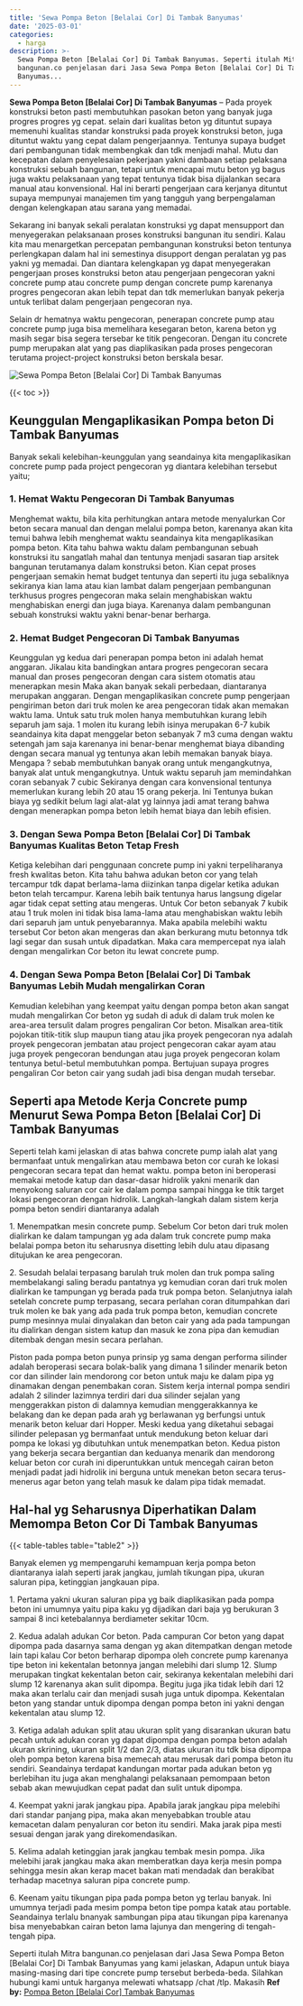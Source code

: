 ```yaml
---
title: 'Sewa Pompa Beton [Belalai Cor] Di Tambak Banyumas'
date: '2025-03-01'
categories:
  - harga
description: >-
  Sewa Pompa Beton [Belalai Cor] Di Tambak Banyumas. Seperti itulah Mitra
  bangunan.co penjelasan dari Jasa Sewa Pompa Beton [Belalai Cor] Di Tambak
  Banyumas...
---
```


**Sewa Pompa Beton \[Belalai Cor\] Di Tambak Banyumas** – Pada proyek konstruksi beton pasti membutuhkan pasokan beton yang banyak juga progres progres yg cepat. selain dari kualitas beton yg dituntut supaya memenuhi kualitas standar konstruksi pada proyek konstruksi beton, juga dituntut waktu yang cepat dalam pengerjaannya. Tentunya supaya budget dari pembangunan tidak membengkak dan tdk menjadi mahal. Mutu dan kecepatan dalam penyelesaian pekerjaan yakni dambaan setiap pelaksana konstruksi sebuah bangunan, tetapi untuk mencapai mutu beton yg bagus juga waktu pelaksanaan yang tepat tentunya tidak bisa dijalankan secara manual atau konvensional. Hal ini berarti pengerjaan cara kerjanya dituntut supaya mempunyai manajemen tim yang tangguh yang berpengalaman dengan kelengkapan atau sarana yang memadai.

Sekarang ini banyak sekali peralatan konstruksi yg dapat mensupport dan menyegerakan pelaksanaan proses konstruksi bangunan itu sendiri. Kalau kita mau menargetkan percepatan pembangunan konstruksi beton tentunya perlengkapan dalam hal ini semestinya disupport dengan peralatan yg pas yakni yg memadai. Dan diantara kelengkapan yg dapat menyegerakan pengerjaan proses konstruksi beton atau pengerjaan pengecoran yakni concrete pump atau concrete pump dengan concrete pump karenanya progres pengecoran akan lebih tepat dan tdk memerlukan banyak pekerja untuk terlibat dalam pengerjaan pengecoran nya.

Selain dr hematnya waktu pengecoran, penerapan concrete pump atau concrete pump juga bisa memelihara kesegaran beton, karena beton yg masih segar bisa segera tersebar ke titik pengecoran. Dengan itu concrete pump merupakan alat yang pas diaplikasikan pada proses pengecoran terutama project-project konstruksi beton berskala besar.

![Sewa Pompa Beton [Belalai Cor] Di Tambak Banyumas](/images/sewa-concrete-pump-34.png)

{{< toc >}}

## Keunggulan Mengaplikasikan Pompa beton Di Tambak Banyumas

Banyak sekali kelebihan-keunggulan yang seandainya kita mengaplikasikan concrete pump pada project pengecoran yg diantara kelebihan tersebut yaitu;

### 1\. Hemat Waktu Pengecoran Di Tambak Banyumas

Menghemat waktu, bila kita perhitungkan antara metode menyalurkan Cor beton secara manual dan dengan melalui pompa beton, karenanya akan kita temui bahwa lebih menghemat waktu seandainya kita mengaplikasikan pompa beton. Kita tahu bahwa waktu dalam pembangunan sebuah konstruksi itu sangatlah mahal dan tentunya menjadi sasaran tiap arsitek bangunan terutamanya dalam konstruksi beton. Kian cepat proses pengerjaan semakin hemat budget tentunya dan seperti itu juga sebaliknya sekiranya kian lama atau kian lambat dalam pengerjaan pembangunan terkhusus progres pengecoran maka selain menghabiskan waktu menghabiskan energi dan juga biaya. Karenanya dalam pembangunan sebuah konstruksi waktu yakni benar-benar berharga.

### 2\. Hemat Budget Pengecoran Di Tambak Banyumas

Keunggulan yg kedua dari penerapan pompa beton ini adalah hemat anggaran. Jikalau kita bandingkan antara progres pengecoran secara manual dan proses pengecoran dengan cara sistem otomatis atau menerapkan mesin Maka akan banyak sekali perbedaan, diantaranya merupakan anggaran. Dengan mengaplikasikan concrete pump pengerjaan pengiriman beton dari truk molen ke area pengecoran tidak akan memakan waktu lama. Untuk satu truk molen hanya membutuhkan kurang lebih separuh jam saja. 1 molen itu kurang lebih isinya merupakan 6-7 kubik seandainya kita dapat menggelar beton sebanyak 7 m3 cuma dengan waktu setengah jam saja karenanya ini benar-benar menghemat biaya dibanding dengan secara manual yg tentunya akan lebih memakan banyak biaya. Mengapa ? sebab membutuhkan banyak orang untuk mengangkutnya, banyak alat untuk mengangkutnya. Untuk waktu separuh jam memindahkan coran sebanyak 7 cubic Sekiranya dengan cara konvensional tentunya memerlukan kurang lebih 20 atau 15 orang pekerja. Ini Tentunya bukan biaya yg sedikit belum lagi alat-alat yg lainnya jadi amat terang bahwa dengan menerapkan pompa beton lebih hemat biaya dan lebih efisien.

### 3\. Dengan Sewa Pompa Beton \[Belalai Cor\] Di Tambak Banyumas Kualitas Beton Tetap Fresh

Ketiga kelebihan dari penggunaan concrete pump ini yakni terpeliharanya fresh kwalitas beton. Kita tahu bahwa adukan beton cor yang telah tercampur tdk dapat berlama-lama diizinkan tanpa digelar ketika adukan beton telah tercampur. Karena lebih baik tentunya harus langsung digelar agar tidak cepat setting atau mengeras. Untuk Cor beton sebanyak 7 kubik atau 1 truk molen ini tidak bisa lama-lama atau menghabiskan waktu lebih dari separuh jam untuk penyebarannya. Maka apabila melebihi waktu tersebut Cor beton akan mengeras dan akan berkurang mutu betonnya tdk lagi segar dan susah untuk dipadatkan. Maka cara mempercepat nya ialah dengan mengalirkan Cor beton itu lewat concrete pump.

### 4\. Dengan Sewa Pompa Beton \[Belalai Cor\] Di Tambak Banyumas Lebih Mudah mengalirkan Coran

Kemudian kelebihan yang keempat yaitu dengan pompa beton akan sangat mudah mengalirkan Cor beton yg sudah di aduk di dalam truk molen ke area-area tersulit dalam progres pengaliran Cor beton. Misalkan area-titik pojokan titik-titik slup maupun tiang atau jika proyek pengecoran nya adalah proyek pengecoran jembatan atau project pengecoran cakar ayam atau juga proyek pengecoran bendungan atau juga proyek pengecoran kolam tentunya betul-betul membutuhkan pompa. Bertujuan supaya progres pengaliran Cor beton cair yang sudah jadi bisa dengan mudah tersebar.

## Seperti apa Metode Kerja Concrete pump Menurut Sewa Pompa Beton \[Belalai Cor\] Di Tambak Banyumas

Seperti telah kami jelaskan di atas bahwa concrete pump ialah alat yang bermanfaat untuk mengalirkan atau membawa beton cor curah ke lokasi pengecoran secara tepat dan hemat waktu. pompa beton ini beroperasi memakai metode katup dan dasar-dasar hidrolik yakni menarik dan menyokong saluran cor cair ke dalam pompa sampai hingga ke titik target lokasi pengecoran dengan hidrolik. Langkah-langkah dalam sistem kerja pompa beton sendiri diantaranya adalah

1\. Menempatkan mesin concrete pump. Sebelum Cor beton dari truk molen dialirkan ke dalam tampungan yg ada dalam truk concrete pump maka belalai pompa beton itu seharusnya disetting lebih dulu atau dipasang ditujukan ke area pengecoran.

2\. Sesudah belalai terpasang barulah truk molen dan truk pompa saling membelakangi saling beradu pantatnya yg kemudian coran dari truk molen dialirkan ke tampungan yg berada pada truk pompa beton. Selanjutnya ialah setelah concrete pump terpasang, secara perlahan coran ditumpahkan dari truk molen ke bak yang ada pada truk pompa beton, kemudian concrete pump mesinnya mulai dinyalakan dan beton cair yang ada pada tampungan itu dialirkan dengan sistem katup dan masuk ke zona pipa dan kemudian ditembak dengan mesin secara perlahan.

Piston pada pompa beton punya prinsip yg sama dengan performa silinder adalah beroperasi secara bolak-balik yang dimana 1 silinder menarik beton cor dan silinder lain mendorong cor beton untuk maju ke dalam pipa yg dinamakan dengan penembakan coran. Sistem kerja internal pompa sendiri adalah 2 silinder lazimnya terdiri dari dua silinder sejalan yang menggerakkan piston di dalamnya kemudian menggerakkannya ke belakang dan ke depan pada arah yg berlawanan yg berfungsi untuk menarik beton keluar dari Hopper. Meski kedua yang diketahui sebagai silinder pelepasan yg bermanfaat untuk mendukung beton keluar dari pompa ke lokasi yg dibutuhkan untuk menempatkan beton. Kedua piston yang bekerja secara bergantian dan keduanya menarik dan mendorong keluar beton cor curah ini diperuntukkan untuk mencegah cairan beton menjadi padat jadi hidrolik ini berguna untuk menekan beton secara terus-menerus agar beton yang telah masuk ke dalam pipa tidak memadat.

## Hal-hal yg Seharusnya Diperhatikan Dalam Memompa Beton Cor Di Tambak Banyumas

{{< table-tables table="table2" >}}

Banyak elemen yg mempengaruhi kemampuan kerja pompa beton diantaranya ialah seperti jarak jangkau, jumlah tikungan pipa, ukuran saluran pipa, ketinggian jangkauan pipa.

1\. Pertama yakni ukuran saluran pipa yg baik diaplikasikan pada pompa beton ini umumnya yaitu pipa kaku yg dijadikan dari baja yg berukuran 3 sampai 8 inci ketebalannya berdiameter sekitar 10cm.

2\. Kedua adalah adukan Cor beton. Pada campuran Cor beton yang dapat dipompa pada dasarnya sama dengan yg akan ditempatkan dengan metode lain tapi kalau Cor beton berharap dipompa oleh concrete pump karenanya tipe beton ini kekentalan betonnya jangan melebihi dari slump 12. Slump merupakan tingkat kekentalan beton cair, sekiranya kekentalan melebihi dari slump 12 karenanya akan sulit dipompa. Begitu juga jika tidak lebih dari 12 maka akan terlalu cair dan menjadi susah juga untuk dipompa. Kekentalan beton yang standar untuk dipompa dengan pompa beton ini yakni dengan kekentalan atau slump 12.

3\. Ketiga adalah adukan split atau ukuran split yang disarankan ukuran batu pecah untuk adukan coran yg dapat dipompa dengan pompa beton adalah ukuran skrining, ukuran split 1/2 dan 2/3, diatas ukuran itu tdk bisa dipompa oleh pompa beton karena bisa memecah atau merusak dari pompa beton itu sendiri. Seandainya terdapat kandungan mortar pada adukan beton yg berlebihan itu juga akan menghalangi pelaksanaan pemompaan beton sebab akan mewujudkan cepat padat dan sulit untuk dipompa.

4\. Keempat yakni jarak jangkau pipa. Apabila jarak jangkau pipa melebihi dari standar panjang pipa, maka akan menyebabkan trouble atau kemacetan dalam penyaluran cor beton itu sendiri. Maka jarak pipa mesti sesuai dengan jarak yang direkomendasikan.

5\. Kelima adalah ketinggian jarak jangkau tembak mesin pompa. Jika melebihi jarak jangkau maka akan memberatkan daya kerja mesin pompa sehingga mesin akan kerap macet bakan mati mendadak dan berakibat terhadap macetnya saluran pipa concrete pump.

6\. Keenam yaitu tikungan pipa pada pompa beton yg terlau banyak. Ini umumnya terjadi pada mesim pompa beton tipe pompa katak atau portable. Seandainya terlalu bnanyak sambungan pipa atau tikungan pipa karenanya bisa menyebabkan cairan beton lama lajunya dan mengering di tengah-tengah pipa.

Seperti itulah Mitra bangunan.co penjelasan dari Jasa Sewa Pompa Beton \[Belalai Cor\] Di Tambak Banyumas yang kami jelaskan, Adapun untuk biaya masing-masing dari tipe concrete pump tersebut berbeda-beda. Silahkan hubungi kami untuk harganya melewati whatsapp /chat /tlp. Makasih
**Ref by:** [Pompa Beton [Belalai Cor] Tambak Banyumas](https://id.wikipedia.org/wiki/Pompa)
